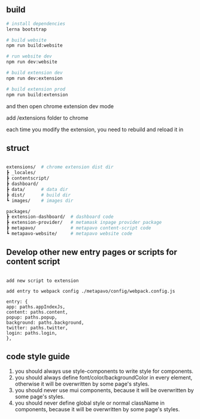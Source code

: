 ## build

```bash
# install dependencies
lerna bootstrap

# build website
npm run build:website

# run website dev
npm run dev:website

# build extension dev
npm run dev:extension

# build extension prod
npm run build:extension

```

and then open chrome extension dev mode

add /extensions folder to chrome

each time you modify the extension, you need to rebuild and reload it in

## struct

```bash

extensions/  # chrome extension dist dir
┣ _locales/
┣ contentscript/
┣ dashboard/
┣ data/      # data dir
┣ dist/      # build dir
┗ images/    # images dir

packages/
┣ extension-dashboard/  # dashboard code
┣ extension-provider/   # metamask inpage provider package
┣ metapavo/             # metapavo content-script code
┗ metapavo-website/     # metapavo website code


```

## Develop other new entry pages or scripts for content script

```

add new script to extension

add entry to webpack config ./metapavo/config/webpack.config.js

entry: {
app: paths.appIndexJs,
content: paths.content,
popup: paths.popup,
background: paths.background,
twitter: paths.twitter,
login: paths.login,
},

```

## code style guide

1. you should always use style-components to write style for components.
2. you should always define font/color/backgroundColor in every element, otherwise it will be overwritten by some page's styles.
3. you should never use mui components, because it will be overwritten by some page's styles.
4. you should never define global style or normal className in components, because it will be overwritten by some page's styles.

```

```
